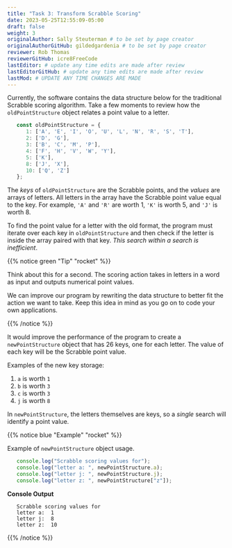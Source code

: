 ```yaml
---
title: "Task 3: Transform Scrabble Scoring"
date: 2023-05-25T12:55:09-05:00
draft: false
weight: 3
originalAuthor: Sally Steuterman # to be set by page creator
originalAuthorGitHub: gildedgardenia # to be set by page creator
reviewer: Rob Thomas 
reviewerGitHub: icre8FreeCode 
lastEditor: # update any time edits are made after review
lastEditorGitHub: # update any time edits are made after review
lastMod: # UPDATE ANY TIME CHANGES ARE MADE
---
```


Currently, the software contains the data structure below for the traditional
Scrabble scoring algorithm. Take a few moments to review how the
`oldPointStructure` object relates a point value to a letter.

```js {linenos=table}
   const oldPointStructure = {
      1: ['A', 'E', 'I', 'O', 'U', 'L', 'N', 'R', 'S', 'T'],
      2: ['D', 'G'],
      3: ['B', 'C', 'M', 'P'],
      4: ['F', 'H', 'V', 'W', 'Y'],
      5: ['K'],
      8: ['J', 'X'],
      10: ['Q', 'Z']
   };
```

The *keys* of `oldPointStructure` are the Scrabble points, and the
*values* are arrays of letters. All letters in the array have the Scrabble
point value equal to the key. For example, `'A'` and `'R'` are worth 1,
`'K'` is worth 5, and `'J'` is worth 8.

To find the point value for a letter with the old format, the program must
iterate over each key in `oldPointStructure` and then check if the letter is
inside the array paired with that key. *This search within a search is
inefficient*.

{{% notice green "Tip" "rocket" %}}

   Think about this for a second. The scoring action takes in letters in a word as input
   and outputs numerical point values. 

   We can improve our program by rewriting the data structure to better fit the action
   we want to take. Keep this idea in mind as you go on to code your own
   applications.

{{% /notice %}}

It would improve the performance of the program to create a `newPointStructure` object that has 26 keys,
one for each letter. The value of each key will be the Scrabble point value.

Examples of the new key storage:

1. `a` is worth `1`
1. `b` is worth `3`
1. `c` is worth `3`
1. `j` is worth `8`

In `newPointStructure`, the letters themselves are keys, so a *single* search
will identify a point value. 

{{% notice blue "Example" "rocket" %}}

   Example of ``newPointStructure`` object usage.

   ```js
      console.log("Scrabble scoring values for");
      console.log("letter a: ", newPointStructure.a);
      console.log("letter j: ", newPointStructure.j);
      console.log("letter z: ", newPointStructure["z"]);
   ```

   **Console Output**

   ```console
      Scrabble scoring values for
      letter a:  1
      letter j:  8
      letter z:  10
   ```

{{% /notice %}}